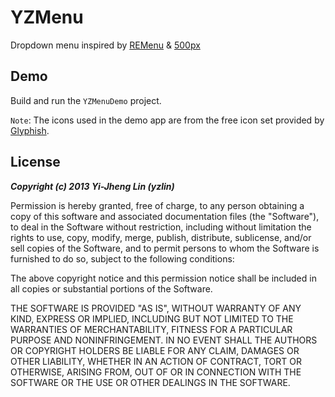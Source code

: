 # YZMenu

Dropdown menu inspired by [REMenu](https://github.com/romaonthego/REMenu) & [500px](http://500px.com)

## Demo

Build and run the `YZMenuDemo` project.

`Note`: The icons used in the demo app are from the free icon set provided by [Glyphish](http://www.glyphish.com/).

## License

***Copyright (c) 2013 Yi-Jheng Lin (yzlin)***

Permission is hereby granted, free of charge, to any person obtaining
a copy of this software and associated documentation files (the
"Software"), to deal in the Software without restriction, including
without limitation the rights to use, copy, modify, merge, publish,
distribute, sublicense, and/or sell copies of the Software, and to
permit persons to whom the Software is furnished to do so, subject to
the following conditions:

The above copyright notice and this permission notice shall be
included in all copies or substantial portions of the Software.

THE SOFTWARE IS PROVIDED "AS IS", WITHOUT WARRANTY OF ANY KIND,
EXPRESS OR IMPLIED, INCLUDING BUT NOT LIMITED TO THE WARRANTIES OF
MERCHANTABILITY, FITNESS FOR A PARTICULAR PURPOSE AND
NONINFRINGEMENT. IN NO EVENT SHALL THE AUTHORS OR COPYRIGHT HOLDERS BE
LIABLE FOR ANY CLAIM, DAMAGES OR OTHER LIABILITY, WHETHER IN AN ACTION
OF CONTRACT, TORT OR OTHERWISE, ARISING FROM, OUT OF OR IN CONNECTION
WITH THE SOFTWARE OR THE USE OR OTHER DEALINGS IN THE SOFTWARE.
